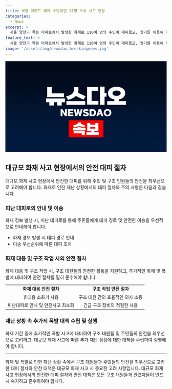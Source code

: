 ```yaml
---
title: 목동 아파트 화재 소방대원 17명 부상 사고 현장
categories:
  - News
excerpt: >
  서울 양천구 목동 아파트에서 발생한 화재로 110여 명의 주민이 대피했고, 헬기를 이용해 옥상에서 구조 작업이 이뤄졌다. 대피 중 42명이 연기를 마셨으나 병원 이송은 없었고, 추가 폭발로 소방대원 17명이 다쳤다.
feature_text: >
  서울 양천구 목동 아파트에서 발생한 화재로 110여 명의 주민이 대피했고, 헬기를 이용해 옥상에서 구조 작업이 이뤄졌다. 대피 중 42명이 연기를 마셨으나 병원 이송은 없었고, 추가 폭발로 소방대원 17명이 다쳤다.
image: '/assets/img/newsdao_breakingnews.jpg'
---
```


<p><img src="/assets/img/newsdao_breakingnews.jpg" alt="implanttips 속보" /></p>

<h2 data-ke-size="size26">대규모 화재 사고 현장에서의 안전 대피 절차</h2>

<p data-ke-size="size16">대규모 화재 사고 현장에서 안전한 대피를 위해 주민 및 구조 인원들의 안전을 최우선으로 고려해야 합니다. 화재로 인한 재난 상황에서의 대피 절차와 주의 사항은 다음과 같습니다.</p>

<h3>피난 대피로의 안내 및 이송</h3>

<p data-ke-size="size16">화재 경보 발생 시, 피난 대피로를 통해 주민들에게 대피 경로 및 안전한 이송을 우선적으로 안내해야 합니다.</p>

<ul>
  <li>화재 경보 발생 시 대피 경로 안내</li>
  <li>이송 우선순위에 따른 대피 조치</li>
</ul>

<h3>화재 대응 및 구조 작업 시의 안전 절차</h3>

<p data-ke-size="size16">화재 대응 및 구조 작업 시, 구조 대원들의 안전한 활동을 지원하고, 추가적인 화재 및 폭발에 대비하여 안전 절차를 필히 준수해야 합니다.</p>

<table>
  <tr>
    <td style="text-align: center; height: 17px;"><b>화재 대응 안전 절차</b></td>
    <td style="text-align: center; height: 17px;"><b>구조 작업 안전 절차</b></td>
  </tr>
  <tr>
    <td style="text-align: center; height: 17px;">휴대용 소화기 사용</td>
    <td style="text-align: center; height: 17px;">구조 대원 간의 효율적인 의사 소통</td>
  </tr>
  <tr>
    <td style="text-align: center; height: 17px;">피난대피로 안내 및 안전사고 최소화</td>
    <td style="text-align: center; height: 17px;">긴급 구조 장비의 적절한 사용</td>
  </tr>
</table>

<h3>재난 상황 속 추가적 폭발 대책 수립 및 실행</h3>

<p data-ke-size="size16">화재 기간 중에 추가적인 폭발 사고에 대비하여 구조 대원들 및 주민들의 안전을 최우선으로 고려하고, 대규모 화재 사고에 따른 추가 재난 상황에 대한 대책을 수립하여 실행해야 합니다.</p>

<hr>

<p data-ke-size="size16">화재 및 폭발로 인한 재난 상황 속에서 구조 대원들과 주민들의 안전을 최우선으로 고려한 대피 절차와 안전 대책은 대규모 화재 사고 시 중요한 고려 사항입니다. 대규모 화재 사고 현장에서의 안전한 대피 절차와 안전 대책은 모든 구조 대원들과 관련자들이 반드시 숙지하고 준수하여야 합니다.</p>


